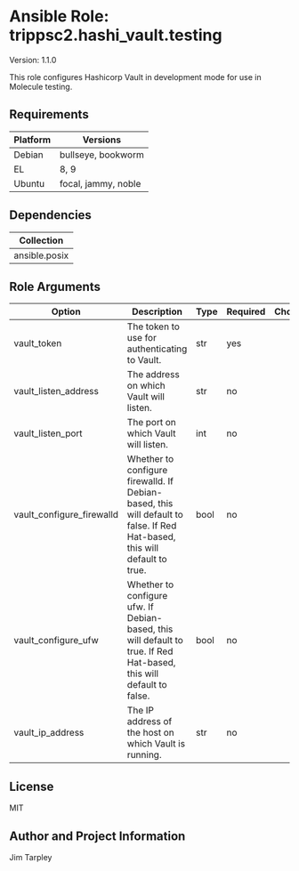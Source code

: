 <!-- BEGIN_ANSIBLE_DOCS -->

# Ansible Role: trippsc2.hashi_vault.testing
Version: 1.1.0

This role configures Hashicorp Vault in development mode for use in Molecule testing.

## Requirements

| Platform | Versions |
| -------- | -------- |
| Debian | bullseye, bookworm |
| EL | 8, 9 |
| Ubuntu | focal, jammy, noble |

## Dependencies

| Collection |
| ---------- |
| ansible.posix |

## Role Arguments
|Option|Description|Type|Required|Choices|Default|
|---|---|---|---|---|---|
| vault_token | The token to use for authenticating to Vault. | str | yes |  |  |
| vault_listen_address | The address on which Vault will listen. | str | no |  | {{ vault_ip_address }} |
| vault_listen_port | The port on which Vault will listen. | int | no |  | 8200 |
| vault_configure_firewalld | Whether to configure firewalld. If Debian-based, this will default to false. If Red Hat-based, this will default to true. | bool | no |  | true |
| vault_configure_ufw | Whether to configure ufw. If Debian-based, this will default to true. If Red Hat-based, this will default to false. | bool | no |  | true |
| vault_ip_address | The IP address of the host on which Vault is running. | str | no |  | {{ ansible_host }} |


## License
MIT

## Author and Project Information
Jim Tarpley
<!-- END_ANSIBLE_DOCS -->
